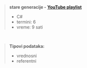 <br><br>

> **stare generacije -** [**YouTube playlist**](https://www.youtube.com/playlist?list=PLFUwkwonRM--gjbTwQO8l-7XWcsd17Iln)
> - C#
> - termini: 6
> - vreme: 9 sati

<br>

> **Tipovi podataka:**
>- vrednosni
>- referentni
